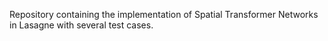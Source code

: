 Repository containing the implementation of Spatial Transformer Networks in Lasagne with several test cases.
